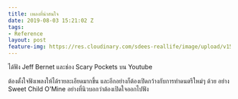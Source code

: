 ```yaml
---
title: เพลงที่น่าสนใจ
date: 2019-08-03 15:21:02 Z
tags:
- Reference
layout: post
feature-img: https://res.cloudinary.com/sdees-reallife/image/upload/v1555658919/sample_feature_img.png
---
```


ได้ฟัง Jeff Bernet และช่อง Scary Pockets บน Youtube

<i class="fa fa-child" style="color:plum"></i>

ต้องตั้งใจฟังเพลงให้ได้รายละเอียดมากขึ้น และอีกอย่างก็ต้องเปิดกว้างกับการทำดนตรีใหม่ๆ ด้วย อย่าง Sweet Child O'Mine อย่างที่นิวบอกว่าต้องเปิดใจออกไปฟัง
